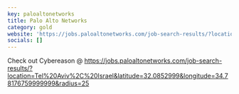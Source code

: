 ```yaml
---
key: paloaltonetworks
title: Palo Alto Networks
category: gold
website: 'https://jobs.paloaltonetworks.com/job-search-results/?location=Tel%20Aviv%2C%20Israel&latitude=32.0852999&longitude=34.78176759999999&radius=25'
socials: []
---
```


Check out Cybereason @ https://jobs.paloaltonetworks.com/job-search-results/?location=Tel%20Aviv%2C%20Israel&latitude=32.0852999&longitude=34.78176759999999&radius=25
